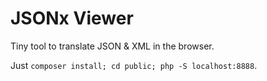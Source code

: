 # JSONx Viewer

Tiny tool to translate JSON & XML in the browser.

Just `composer install; cd public; php -S localhost:8888`.


